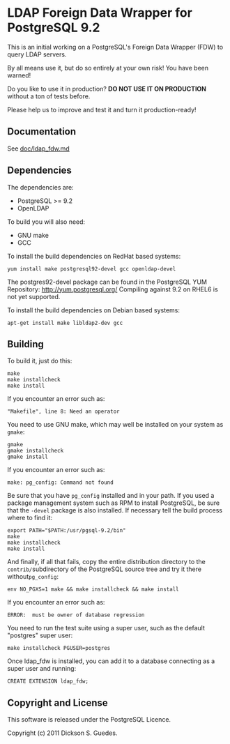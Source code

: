 LDAP Foreign Data Wrapper for PostgreSQL 9.2
============================================

This is an initial working on a PostgreSQL's Foreign Data Wrapper (FDW)
to query LDAP servers.

By all means use it, but do so entirely at your own risk! You have been
warned!

Do you like to use it in production? **DO NOT USE IT ON PRODUCTION** without
a ton of tests before.

Please help us to improve and test it and turn it production-ready!

Documentation
-------------

See [doc/ldap\_fdw.md](https://github.com/guedes/ldap_fdw/blob/master/doc/ldap_fdw.md)

Dependencies
------------

The dependencies are:
 - PostgreSQL >= 9.2
 - OpenLDAP

To build you will also need:
 - GNU make
 - GCC

To install the build dependencies on RedHat based systems:

    yum install make postgresql92-devel gcc openldap-devel

The postgres92-devel package can be found in the PostgreSQL YUM Repository: http://yum.postgresql.org/
Compiling against 9.2 on RHEL6 is not yet supported.

To install the build dependencies on Debian based systems:

    apt-get install make libldap2-dev gcc


Building
--------

To build it, just do this:

    make
    make installcheck
    make install

If you encounter an error such as:

    "Makefile", line 8: Need an operator

You need to use GNU make, which may well be installed on your system as
`gmake`:

    gmake
    gmake installcheck
    gmake install

If you encounter an error such as:

    make: pg_config: Command not found

Be sure that you have `pg_config` installed and in your path. If you used a
package management system such as RPM to install PostgreSQL, be sure that the
`-devel` package is also installed. If necessary tell the build process where
to find it:

    export PATH="$PATH:/usr/pgsql-9.2/bin"
    make
    make installcheck
    make install

And finally, if all that fails, copy the entire distribution directory
to the `contrib/`subdirectory of the PostgreSQL source tree and try it
there without`pg_config`:

    env NO_PGXS=1 make && make installcheck && make install

If you encounter an error such as:

    ERROR:  must be owner of database regression

You need to run the test suite using a super user, such as the default
"postgres" super user:

    make installcheck PGUSER=postgres

Once ldap_fdw is installed, you can add it to a database connecting
as a super user and running:

    CREATE EXTENSION ldap_fdw;

Copyright and License
---------------------

This software is released under the PostgreSQL Licence.

Copyright (c) 2011 Dickson S. Guedes.
